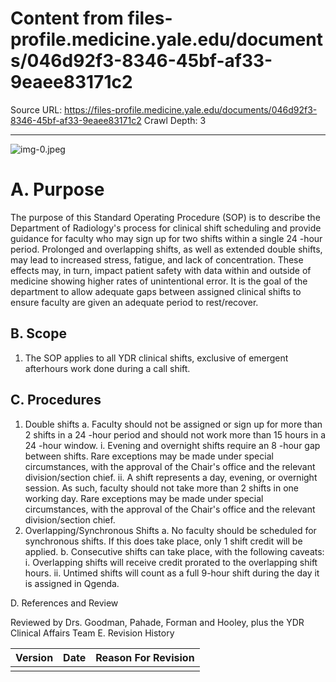 # Content from files-profile.medicine.yale.edu/documents/046d92f3-8346-45bf-af33-9eaee83171c2

Source URL: https://files-profile.medicine.yale.edu/documents/046d92f3-8346-45bf-af33-9eaee83171c2
Crawl Depth: 3

---

![img-0.jpeg](images/img-0.jpeg.png)

# A. Purpose 

The purpose of this Standard Operating Procedure (SOP) is to describe the Department of Radiology's process for clinical shift scheduling and provide guidance for faculty who may sign up for two shifts within a single 24 -hour period. Prolonged and overlapping shifts, as well as extended double shifts, may lead to increased stress, fatigue, and lack of concentration. These effects may, in turn, impact patient safety with data within and outside of medicine showing higher rates of unintentional error. It is the goal of the department to allow adequate gaps between assigned clinical shifts to ensure faculty are given an adequate period to rest/recover.

## B. Scope

1. The SOP applies to all YDR clinical shifts, exclusive of emergent afterhours work done during a call shift.

## C. Procedures

1. Double shifts
a. Faculty should not be assigned or sign up for more than 2 shifts in a 24 -hour period and should not work more than 15 hours in a 24 -hour window.
i. Evening and overnight shifts require an 8 -hour gap between shifts. Rare exceptions may be made under special circumstances, with the approval of the Chair's office and the relevant division/section chief.
ii. A shift represents a day, evening, or overnight session. As such, faculty should not take more than 2 shifts in one working day. Rare exceptions may be made under special circumstances, with the approval of the Chair's office and the relevant division/section chief.
2. Overlapping/Synchronous Shifts
a. No faculty should be scheduled for synchronous shifts. If this does take place, only 1 shift credit will be applied.
b. Consecutive shifts can take place, with the following caveats:
i. Overlapping shifts will receive credit prorated to the overlapping shift hours.
ii. Untimed shifts will count as a full 9-hour shift during the day it is assigned in Qgenda.

D. References and Review

Reviewed by Drs. Goodman, Pahade, Forman and Hooley, plus the YDR Clinical Affairs Team
E. Revision History

| Version | Date | Reason For Revision |
| :-- | :-- | :-- |
|  |  |  |